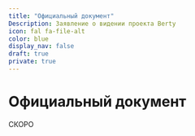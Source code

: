 ```yaml
---
title: "Официальный документ"
Description: Заявление о видении проекта Berty
icon: fal fa-file-alt
color: blue
display_nav: false
draft: true
private: true
---
```


# Официальный документ

<span class="tag yellow"><i class="fal fa-exclamation-triangle"></i>СКОРО</span>
